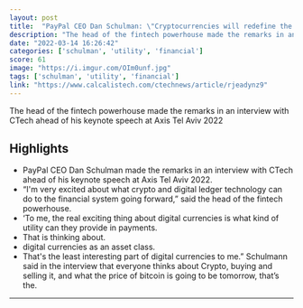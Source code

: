 ```yaml
---
layout: post
title:  "PayPal CEO Dan Schulman: \"Cryptocurrencies will redefine the financial world\""
description: "The head of the fintech powerhouse made the remarks in an interview with CTech ahead of his keynote speech at Axis Tel Aviv 2022"
date: "2022-03-14 16:26:42"
categories: ['schulman', 'utility', 'financial']
score: 61
image: "https://i.imgur.com/OIm0unf.jpg"
tags: ['schulman', 'utility', 'financial']
link: "https://www.calcalistech.com/ctechnews/article/rjeadynz9"
---
```


The head of the fintech powerhouse made the remarks in an interview with CTech ahead of his keynote speech at Axis Tel Aviv 2022

## Highlights

- PayPal CEO Dan Schulman made the remarks in an interview with CTech ahead of his keynote speech at Axis Tel Aviv 2022.
- “I'm very excited about what crypto and digital ledger technology can do to the financial system going forward,” said the head of the fintech powerhouse.
- ‘To me, the real exciting thing about digital currencies is what kind of utility can they provide in payments.
- That is thinking about.
- digital currencies as an asset class.
- That's the least interesting part of digital currencies to me.” Schulmann said in the interview that everyone thinks about Crypto, buying and selling it, and what the price of bitcoin is going to be tomorrow, that’s the.

---
